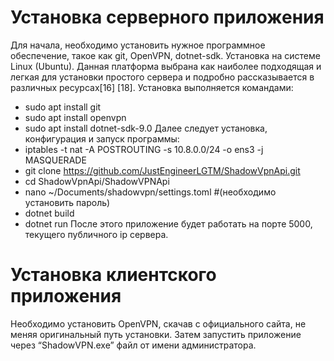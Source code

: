 # Установка серверного приложения
Для начала, необходимо установить нужное программное обеспечение, такое как git, OpenVPN, dotnet-sdk. Установка на системе Linux (Ubuntu). Данная платформа выбрана как наиболее подходящая и легкая для установки простого сервера и подробно рассказывается в различных ресурсах[16] [18]. Установка выполняется командами:
-	sudo apt install git
-	sudo apt install openvpn
-	sudo apt install dotnet-sdk-9.0
Далее следует установка, конфигурация и запуск программы:
-	iptables -t nat -A POSTROUTING -s 10.8.0.0/24 -o ens3 -j MASQUERADE
-	git clone https://github.com/JustEngineerLGTM/ShadowVpnApi.git
-	cd ShadowVpnApi/ShadowVPNApi
-	nano ~/Documents/shadowvpn/settings.toml #(необходимо установить пароль)
-	dotnet build
-	dotnet run
После этого приложение будет работать на порте 5000, текущего публичного ip сервера.

# Установка клиентского приложения
Необходимо установить OpenVPN, скачав с официального сайта, не меняя оригинальный путь установки. Затем запустить приложение через “ShadowVPN.exe” файл от имени администратора.

